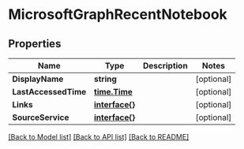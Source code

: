# MicrosoftGraphRecentNotebook

## Properties

Name | Type | Description | Notes
------------ | ------------- | ------------- | -------------
**DisplayName** | **string** |  | [optional] 
**LastAccessedTime** | [**time.Time**](time.Time.md) |  | [optional] 
**Links** | [**interface{}**](.md) |  | [optional] 
**SourceService** | [**interface{}**](.md) |  | [optional] 

[[Back to Model list]](../README.md#documentation-for-models) [[Back to API list]](../README.md#documentation-for-api-endpoints) [[Back to README]](../README.md)


